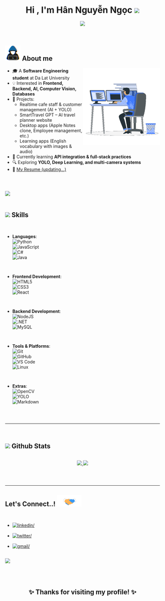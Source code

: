 <h1 align="center"><b>Hi , I'm Hân Nguyễn Ngọc </b><img src="https://media.giphy.com/media/hvRJCLFzcasrR4ia7z/giphy.gif" width="35"></h1>

<p align="center">
  <a href="https://github.com/DenverCoder1/readme-typing-svg">
    <img src="https://readme-typing-svg.herokuapp.com?font=Time+New+Roman&color=cyan&size=25&center=true&vCenter=true&width=600&height=100&lines=👨‍💻+Software+Engineering+Student;Fullstack+Developer+in+progress;Passionate+about+AI+%26+Computer+Vision;Building+scalable+and+useful+apps;Always+learning+new+things...">
  </a>
</p>

<br>

## <picture><img src="https://github.com/0xAbdulKhalid/0xAbdulKhalid/raw/main/assets/mdImages/about_me.gif" width=50px></picture> **About me**

<picture> <img align="right" src="https://github.com/0xAbdulKhalid/0xAbdulKhalid/raw/main/assets/mdImages/Right_Side.gif" width=250px></picture>

- 🎓 A **Software Engineering student** at Da Lat University  
- 💡 Interested in **Frontend, Backend, AI, Computer Vision, Databases**  
- 🚀 Projects:  
  - Realtime cafe staff & customer management (AI + YOLO)  
  - SmartTravel GPT – AI travel planner website  
  - Desktop apps (Apple Notes clone, Employee management, etc.)  
  - Learning apps (English vocabulary with images & audio)  
- 🌱 Currently learning **API integration & full-stack practices**  
- 🔍 Exploring **YOLO, Deep Learning, and multi-camera systems**  
- 📄 [My Resume (updating...)](#)  

<br><br>

<img src="https://user-images.githubusercontent.com/73097560/115834477-dbab4500-a447-11eb-908a-139a6edaec5c.gif"><br><br>

## <img src="https://media2.giphy.com/media/QssGEmpkyEOhBCb7e1/giphy.gif" width=25px><b> Skills</b>
<br>

<p align="center">

- **Languages**:  
  ![Python](https://img.shields.io/badge/Python-3670A0?style=for-the-badge&logo=python&logoColor=ffdd54)  
  ![JavaScript](https://img.shields.io/badge/JavaScript-F7DF1E.svg?style=for-the-badge&logo=javascript&logoColor=black)  
  ![C#](https://img.shields.io/badge/C%23-239120?style=for-the-badge&logo=c-sharp&logoColor=white)  
  ![Java](https://img.shields.io/badge/Java-%23ED8B00.svg?style=for-the-badge&logo=openjdk&logoColor=white)  

<br>

- **Frontend Development**:  
  ![HTML5](https://img.shields.io/badge/HTML5-%23E34F26.svg?style=for-the-badge&logo=html5&logoColor=white)  
  ![CSS3](https://img.shields.io/badge/CSS3-%231572B6.svg?style=for-the-badge&logo=css3&logoColor=white)  
  ![React](https://img.shields.io/badge/React-20232A.svg?style=for-the-badge&logo=react&logoColor=61DAFB)  

<br>

- **Backend Development**:  
  ![NodeJS](https://img.shields.io/badge/Node.js-339933.svg?style=for-the-badge&logo=nodedotjs&logoColor=white)  
  ![.NET](https://img.shields.io/badge/.NET-512BD4.svg?style=for-the-badge&logo=dotnet&logoColor=white)  
  ![MySQL](https://img.shields.io/badge/MySQL-%2300f.svg?style=for-the-badge&logo=mysql&logoColor=white)  

<br>

- **Tools & Platforms**:  
  ![Git](https://img.shields.io/badge/Git-F05033.svg?style=for-the-badge&logo=git&logoColor=white)  
  ![GitHub](https://img.shields.io/badge/GitHub-181717.svg?style=for-the-badge&logo=github&logoColor=white)  
  ![VS Code](https://img.shields.io/badge/VSCode-0078d7.svg?style=for-the-badge&logo=visual-studio-code&logoColor=white)  
  ![Linux](https://img.shields.io/badge/Linux-FCC624.svg?style=for-the-badge&logo=linux&logoColor=black)  

<br>

- **Extras**:  
  ![OpenCV](https://img.shields.io/badge/OpenCV-27338e.svg?style=for-the-badge&logo=opencv&logoColor=white)  
  ![YOLO](https://img.shields.io/badge/YOLO-FF6F00.svg?style=for-the-badge&logo=ai&logoColor=white)  
  ![Markdown](https://img.shields.io/badge/Markdown-000000.svg?style=for-the-badge&logo=markdown&logoColor=white)  

</p>

<br>
<br>

-----

<br>

## <img src="https://media.giphy.com/media/iY8CRBdQXODJSCERIr/giphy.gif" width="35"><b> Github Stats </b>
<br>

<div align="center">

<a href="https://github.com/HannNguyenNgoc">
  <img src="https://github-readme-stats.vercel.app/api?username=HannNguyenNgoc&include_all_commits=true&count_private=true&show_icons=true&line_height=20&title_color=7A7ADB&icon_color=2234AE&text_color=D3D3D3&bg_color=0,000000,130F40" width="450"/>
  <img src="https://github-readme-stats.vercel.app/api/top-langs?username=HannNguyenNgoc&show_icons=true&locale=en&layout=compact&line_height=20&title_color=7A7ADB&icon_color=2234AE&text_color=D3D3D3&bg_color=0,000000,130F40" width="375"/>
</a>

</div>

<br><br>

-----

## <b> Let's Connect..! </b><img src="https://github.com/0xAbdulKhalid/0xAbdulKhalid/raw/main/assets/mdImages/handshake.gif" width="80">
<br>

<div align='left'>

<ul>

<li>
<a href="https://www.linkedin.com/in/han-nguyen-ngoc" target="_blank">
<img src="https://img.shields.io/badge/linkedin:  HannNguyenNgoc-%2300acee.svg?color=405DE6&style=for-the-badge&logo=linkedin&logoColor=white" alt=linkedin/>
</a>
</li>

<br>

<li>
<a href="https://twitter.com/" target="_blank">
<img src="https://img.shields.io/badge/twitter:  HannNguyenNgoc-%2300acee.svg?color=1DA1F2&style=for-the-badge&logo=twitter&logoColor=white" alt=twitter/>
</a>
</li>

<br>

<li>
<a href="mailto:khanhtnn@dlu.edu.vn" target="_blank">
<img src="https://img.shields.io/badge/email:  khanhtnn@dlu.edu.vn-%23EA4335.svg?style=for-the-badge&logo=gmail&logoColor=white" alt=gmail/>
</a>
</li>

</ul>
</div>

<br>

<img src="https://user-images.githubusercontent.com/73097560/115834477-dbab4500-a447-11eb-908a-139a6edaec5c.gif">

<br><br>

<div align='center'>

## <b>✨ Thanks for visiting my profile! ✨</b>

</div>
